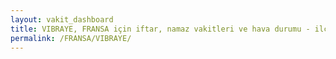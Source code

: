 ```yaml
---
layout: vakit_dashboard
title: VIBRAYE, FRANSA için iftar, namaz vakitleri ve hava durumu - ilçe/eyalet seç
permalink: /FRANSA/VIBRAYE/
---
```


<script type="text/javascript">
  var GLOBAL_COUNTRY = 'FRANSA';
  var GLOBAL_CITY = 'VIBRAYE';
  var GLOBAL_STATE = '';
  var lat = 72;
  var lon = 21;
</script>
